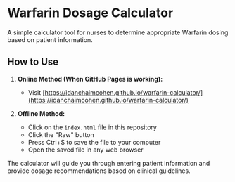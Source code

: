 # Warfarin Dosage Calculator

A simple calculator tool for nurses to determine appropriate Warfarin dosing based on patient information.

## How to Use

1. **Online Method (When GitHub Pages is working):**
   - Visit [https://idanchaimcohen.github.io/warfarin-calculator/](https://idanchaimcohen.github.io/warfarin-calculator/)

2. **Offline Method:**
   - Click on the `index.html` file in this repository
   - Click the "Raw" button
   - Press Ctrl+S to save the file to your computer
   - Open the saved file in any web browser

The calculator will guide you through entering patient information and provide dosage recommendations based on clinical guidelines.
